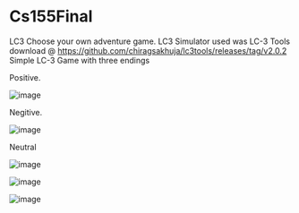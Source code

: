 # Cs155Final
LC3 Choose your own adventure game.
LC3 Simulator used was LC-3 Tools download @ https://github.com/chiragsakhuja/lc3tools/releases/tag/v2.0.2
Simple LC-3 Game with three endings 

Positive.

![image](https://github.com/user-attachments/assets/e3945961-f701-4198-861e-f5f4d75a1886)

Negitive.


![image](https://github.com/user-attachments/assets/65aeac1e-126f-473a-b015-6668fadd5d2d)

Neutral

![image](https://github.com/user-attachments/assets/8569b87c-e385-41de-b896-3ac44038bae9)

![image](https://github.com/user-attachments/assets/09974585-a012-4551-a94e-5ad668f84902)

![image](https://github.com/user-attachments/assets/7987ff2b-6994-4956-b641-576d718a1dab)

